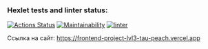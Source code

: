 ### Hexlet tests and linter status:
[![Actions Status](https://github.com/Andrew52F/frontend-project-lvl3/workflows/hexlet-check/badge.svg)](https://github.com/Andrew52F/frontend-project-lvl3/actions)
[![Maintainability](https://api.codeclimate.com/v1/badges/6b3e04805d75452635c9/maintainability)](https://codeclimate.com/github/Andrew52F/frontend-project-lvl3/maintainability)
[![linter](https://github.com/Andrew52F/frontend-project-lvl3/actions/workflows/test.yml/badge.svg)](https://github.com/Andrew52F/frontend-project-lvl3/actions/workflows/linter.yml)

Ссылка на сайт: https://frontend-project-lvl3-tau-peach.vercel.app